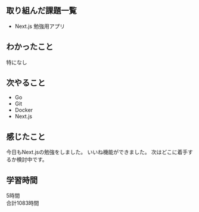 ## 取り組んだ課題一覧
- Next.js 勉強用アプリ

## わかったこと
特になし

## 次やること
- Go
- Git
- Docker
- Next.js

## 感じたこと
今日もNext.jsの勉強をしました。
いいね機能ができました。
次はどこに着手するか検討中です。


## 学習時間
5時間<br />
合計1083時間
